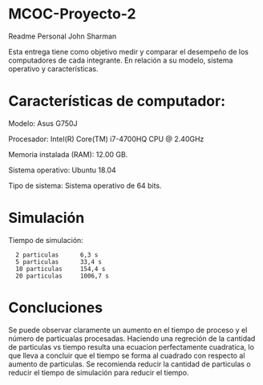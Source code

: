 # MCOC-Proyecto-2
Readme Personal
John Sharman

Esta entrega tiene como objetivo medir y comparar el desempeño de los computadores de cada integrante. En relación a su modelo, sistema operativo y características.

Características de computador:
==========
Modelo: Asus G750J

Procesador: Intel(R) Core(TM) i7-4700HQ CPU @ 2.40GHz

Memoria instalada (RAM): 12.00 GB.

Sistema operativo: Ubuntu 18.04

Tipo de sistema: Sistema operativo de 64 bits.

Simulación
==========

  Tiempo de simulación: 
  
      2 particulas      6,3 s
      5 particulas      33,4 s
      10 particulas     154,4 s
      20 particulas     1006,7 s


Concluciones
==========
Se puede observar claramente un aumento en el tiempo de proceso y el número de particualas procesadas. Haciendo una regreción de la cantidad de particulas vs tiempo resulta una ecuacion perfectamente cuadratica, lo que lleva a concluir que el tiempo se forma al cuadrado con respecto al aumento de particulas. Se recomienda reducir la cantidad de particulas o reducir el tiempo de simulación para reducir el tiempo. 

